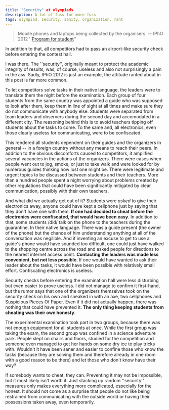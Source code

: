 ```yaml
---
title: "Security" at olympiads
description: A lot of fuss for more fuss
tags: olympiad, security, sanity, organization, rant
---
```


> Mobile phones and laptops being collected by the organisers.
-- IPhO 2012 ''[Program for student]''

In  addition to that, all competitors had to pass an airport-like security check
before entering the contest hall.

I was there. The ''security'', originally meant to protect the academic integrity
of results, was, of course, useless and also not surprisingly a pain in the ass.
Sadly, IPhO 2012 is just an example, the attitude ranted about in this post is far
more common.

To let competitors solve tasks in
their native language, the leaders were to translate them the night before the
examination.
Each group of four students from the same country was appointed a guide who was
supposed to look after them, keep them in line of sight at all times and make
sure they do not communicate with anybody else.
Students were separated from team leaders and observers during the second day and
accomodated in a different city. The reasoning behind this is to avoid teachers
tipping off students about the tasks to come. To the same and, all electronics,
even those clearly useless for communicating, were to be confiscated.

This rendered all students
dependent on their guides and the organizers in general -- in a foreign
country without any means to reach their peers.
In addition to the obvious discomforts caused to competitors, it amplified
several vacancies in the actions of the organizers. There were cases when people
went out to jog, smoke, or just to take walk and were looked for by numerous
guides thinking how lost one might be. There were legitimate and urgent topics
to be discussed between students and their teachers.
More than a hundred people spent a night worrying about problems
created by other regulations that could have been significantly mitigated by
clear communication, possibly with their own teachers.

And what did we actually get out of it? Students were *asked* to give their
electronics away, anyone could have kept a cellphone just by saying that they
don't have one with them. __If one had decided to cheat before the
electronics were confiscated, that would have been easy__. In addition to that,
some students /did/ talk on the phone to the teachers during the guarantine. In their
native language. There was a guide present (the owner of the phone) but the
chance of him understanding anything at all of the conversation was negilible.
And if inventing an excuse to get to use a guide's phone would have sounded too
difficult, one could just have walked to the shopping centre across the road and
asked people for directions to the nearest internet access point. __Contacting
the leaders was made less convenient, but not less possible__. If one would have
wanted to ask their leader about the tasks, it would have been possible with
relatively small effort. Confiscating electronics is useless.

Security checks before entering the examination hall were less disturbing but
even easier to prove useless. I did not manage to confirm it first-hand, but the
rumor says that one of the organizers themselves took on the security check on
his own and
sneaked in with an axe, two cellphones and Suspicious Pieces Of Paper. Even if
it did not actually happen, there was nothing that could have prevented it.
__The only thing keeping students from cheating was their own honesty__.

The experimental examination took part in two groups, because there was not
enough equipment for all students at once. While the first group was taking the
exam, the second group was confined in a science adventure park. People slept on
chairs and floors, studied for the competition and someone even managed to get
her hands on some dry ice to play tricks with. Wouldn't it have been saner and
easier to confine those who know the tasks (because they are solving them and
therefore already in one room with a good reason to be there) and let those who
don't know have their way?

If somebody wants to cheat, they can. Preventing it may not be impossible, but
it most likely isn't worth it. Just stacking up random ''security'' measures only
makes everything more complicated, especially for the honest. It should not come
as a surprise that people do not like being restrained from communicating with
the outside world or having their possessions taken away, even temporarily.

[Program for student]: http://www.ipho2012.ee/students/
